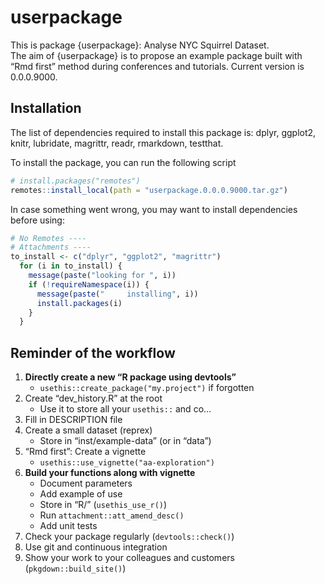 
<!-- README.md is generated from README.Rmd. Please edit that file -->

# userpackage

<!-- badges: start -->

<!-- badges: end -->

<!-- description: start -->

This is package {userpackage}: Analyse NYC Squirrel Dataset.  
The aim of {userpackage} is to propose an example package built with
“Rmd first” method during conferences and tutorials. Current version
is 0.0.0.9000. <!-- description: end -->

## Installation

<!-- install: start -->

The list of dependencies required to install this package is: dplyr,
ggplot2, knitr, lubridate, magrittr, readr, rmarkdown, testthat.

To install the package, you can run the following script

``` r
# install.packages("remotes")
remotes::install_local(path = "userpackage.0.0.0.9000.tar.gz")
```

In case something went wrong, you may want to install dependencies
before using:

``` r
# No Remotes ----
# Attachments ----
to_install <- c("dplyr", "ggplot2", "magrittr")
  for (i in to_install) {
    message(paste("looking for ", i))
    if (!requireNamespace(i)) {
      message(paste("     installing", i))
      install.packages(i)
    }
  }
```

<!-- install: end -->

## Reminder of the workflow

1.  **Directly create a new “R package using devtools”**
      - `usethis::create_package("my.project")` if forgotten
2.  Create “dev\_history.R” at the root
      - Use it to store all your `usethis::` and co…
3.  Fill in DESCRIPTION file
4.  Create a small dataset (reprex)
      - Store in “inst/example-data” (or in “data”)
5.  “Rmd first”: Create a vignette
      - `usethis::use_vignette("aa-exploration")`
6.  **Build your functions along with vignette**
      - Document parameters
      - Add example of use
      - Store in “R/” (`usethis_use_r()`)
      - Run `attachment::att_amend_desc()`
      - Add unit tests
7.  Check your package regularly (`devtools::check()`)
8.  Use git and continuous integration
9.  Show your work to your colleagues and customers
    (`pkgdown::build_site()`)
